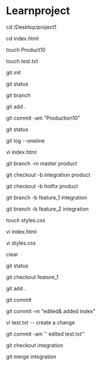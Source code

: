 # Learnproject
cd /Desktop/project1

cd index.html

touch Product10

touch test.txt

git init

git status

git branch

git add .

git commit -am "Production10"

git status

git log --oneline

vi index.html

git branch -m master product 

git checkout -b integration product

git checkout -b hotfix product

git branch -b feature_1 integration

git branch -b feature_2 integration

touch styles.css

vi index.html

vi styles.css

clear

git status

git checkout feature_1

git add .

git commit

git commit -m "edited& added index"

vi test.txt -- create a change 

git  commit -am '' edited test.txt''

git checkout integration

git merge integration

